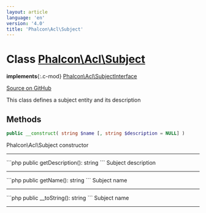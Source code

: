 ```yaml
---
layout: article
language: 'en'
version: '4.0'
title: 'Phalcon\Acl\Subject'
---
```

# Class [Phalcon\Acl\Subject](Phalcon_Acl_Subject)

**implements**{:.c-mod} [Phalcon\Acl\SubjectInterface](Phalcon_Acl_SubjectInterface)

<a href="https://github.com/phalcon/cphalcon/tree/v4.0.0/phalcon/acl/subject.zep" class="btn btn-default btn-sm">Source on GitHub</a>

This class defines a subject entity and its description

## Methods
```php
public __construct( string $name [, string $description = NULL] )
```
Phalcon\Acl\Subject constructor
<hr/>
```php
public getDescription(): string
```
Subject description
<hr/>
```php
public getName(): string
```
Subject name
<hr/>
```php
public __toString(): string
```
Subject name
<hr/>
